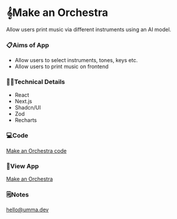 # 𝄞Make an Orchestra 
Allow users print music via different instruments using an AI model.

### 📋Aims of App
- Allow users to select instruments, tones, keys etc.
- Allow users to print music on frontend
  
### 👩‍💻Technical Details

- React
- Next.js
- Shadcn/UI
- Zod
- Recharts

### 💻Code
[Make an Orchestra code](https://github.com/ummagohil/make-an-orchestra-code/)

### 👀View App

[Make an Orchestra](https://make-an-orchestra.vercel.app/)

### 🗒️Notes
hello@umma.dev
